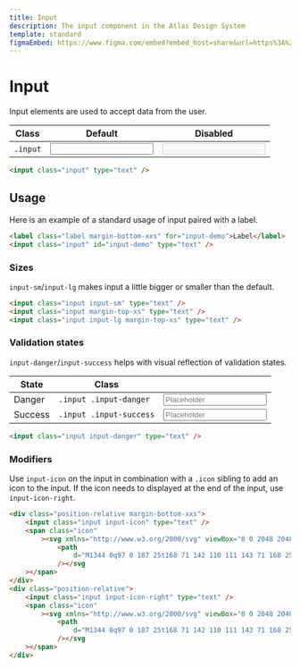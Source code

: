 ```yaml
---
title: Input
description: The input component in the Atlas Design System
template: standard
figmaEmbed: https://www.figma.com/embed?embed_host=share&url=https%3A%2F%2Fwww.figma.com%2Ffile%2FuVA2amRR71yJZ0GS6RI6zL%2F%25F0%259F%258C%259E-Atlas-Design-Library%3Fnode-id%3D506%253A1176
---
```


# Input

Input elements are used to accept data from the user.

| Class    | Default                             | Disabled                                     |
| -------- | ----------------------------------- | -------------------------------------------- |
| `.input` | <input class="input" type="text" /> | <input class="input" type="text" disabled /> |

```html
<input class="input" type="text" />
```

## Usage

Here is an example of a standard usage of input paired with a label.

```html
<label class="label margin-bottom-xxs" for="input-demo">Label</label>
<input class="input" id="input-demo" type="text" />
```

### Sizes

`input-sm`/`input-lg` makes input a little bigger or smaller than the default.

```html
<input class="input input-sm" type="text" />
<input class="input margin-top-xs" type="text" />
<input class="input input-lg margin-top-xs" type="text" />
```

### Validation states

`input-danger`/`input-success` helps with visual reflection of validation states.

| State   | Class                   |                                                                             |
| ------- | ----------------------- | --------------------------------------------------------------------------- |
| Danger  | `.input .input-danger`  | <input class="input input-danger" type="text" placeholder="Placeholder" />  |
| Success | `.input .input-success` | <input class="input input-success" type="text" placeholder="Placeholder" /> |

```html
<input class="input input-danger" type="text" />
```

### Modifiers

Use `input-icon` on the input in combination with a `.icon` sibling to add an icon to the input. If the icon needs to displayed at the end of the input, use `input-icon-right`.

```html
<div class="position-relative margin-bottom-xxs">
	<input class="input input-icon" type="text" />
	<span class="icon"
		><svg xmlns="http://www.w3.org/2000/svg" viewBox="0 0 2048 2048">
			<path
				d="M1344 0q97 0 187 25t168 71 142 110 111 143 71 168 25 187q0 97-25 187t-71 168-110 142-143 111-168 71-187 25q-125 0-239-42t-211-121l-785 784q-19 19-45 19t-45-19-19-45q0-26 19-45l784-785q-79-96-121-210t-42-240q0-97 25-187t71-168 110-142T989 96t168-71 187-25zm0 1280q119 0 224-45t183-124 123-183 46-224q0-119-45-224t-124-183-183-123-224-46q-119 0-224 45T937 297 814 480t-46 224q0 119 45 224t124 183 183 123 224 46z"
			/></svg
	></span>
</div>
<div class="position-relative">
	<input class="input input-icon-right" type="text" />
	<span class="icon"
		><svg xmlns="http://www.w3.org/2000/svg" viewBox="0 0 2048 2048">
			<path
				d="M1344 0q97 0 187 25t168 71 142 110 111 143 71 168 25 187q0 97-25 187t-71 168-110 142-143 111-168 71-187 25q-125 0-239-42t-211-121l-785 784q-19 19-45 19t-45-19-19-45q0-26 19-45l784-785q-79-96-121-210t-42-240q0-97 25-187t71-168 110-142T989 96t168-71 187-25zm0 1280q119 0 224-45t183-124 123-183 46-224q0-119-45-224t-124-183-183-123-224-46q-119 0-224 45T937 297 814 480t-46 224q0 119 45 224t124 183 183 123 224 46z"
			/></svg
	></span>
</div>
```
